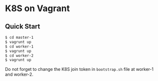# K8S on Vagrant

## Quick Start

```bash
$ cd master-1
$ vagrunt up
$ cd worker-1
$ vagrunt up
$ cd worker-2
$ vagrunt up
```

Do not forget to change the K8S join token in `bootstrap.sh` file at worker-1 and worker-2.